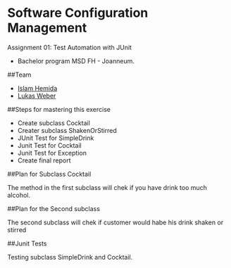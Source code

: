 # Software Configuration Management #

Assignment 01: Test Automation with JUnit

- Bachelor program MSD FH - Joanneum.


##Team
- [Islam Hemida][islam1992]
- [Lukas Weber][iamLukWeb]


##Steps for mastering this exercise 

- Create subclass Cocktail
- Creater subclass ShakenOrStirred
- JUnit Test for SimpleDrink
- Junit Test for Cocktail
- Junit Test for Exception
- Create final report

##Plan for Subclass Cocktail

The method in the first subclass will chek if you have drink too much alcohol. 

##Plan for the Second subclass 

The second subclass will chek if customer would habe his drink shaken or stirred

##Junit Tests

Testing subclass SimpleDrink and Cocktail. 



[islam1992]: https://github.com/Islam1992
[iamLukWeb]: https://github.com/iamWebLuk
